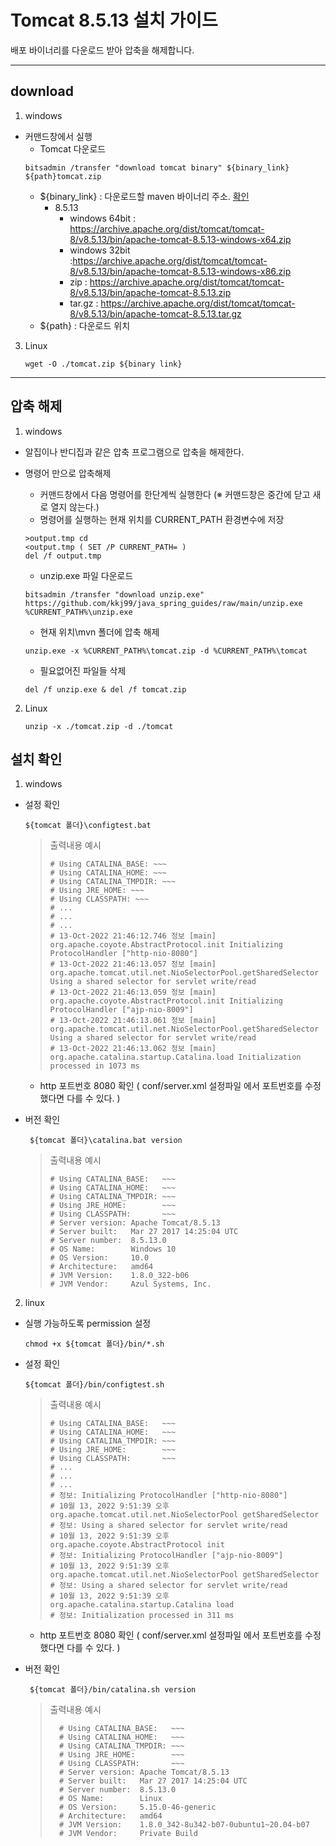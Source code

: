 # Tomcat 8.5.13 설치 가이드 

배포 바이너리를 다운로드 받아 압축을 해제합니다.

-----

## download
1. windows
- 커맨드창에서 실행
  - Tomcat 다운로드
   ```shell
   bitsadmin /transfer "download tomcat binary" ${binary_link} ${path}tomcat.zip 
   ```
  - ${binary_link} : 다운로드할 maven 바이너리 주소. [확인](https://maven.apache.org/download.cgi)
      - 8.5.13
        - windows 64bit : https://archive.apache.org/dist/tomcat/tomcat-8/v8.5.13/bin/apache-tomcat-8.5.13-windows-x64.zip
        - windows 32bit :https://archive.apache.org/dist/tomcat/tomcat-8/v8.5.13/bin/apache-tomcat-8.5.13-windows-x86.zip
        - zip : https://archive.apache.org/dist/tomcat/tomcat-8/v8.5.13/bin/apache-tomcat-8.5.13.zip
        - tar.gz : https://archive.apache.org/dist/tomcat/tomcat-8/v8.5.13/bin/apache-tomcat-8.5.13.tar.gz
  - ${path} : 다운로드 위치


3. Linux
   ```shell
   wget -O ./tomcat.zip ${binary link}  
   ```
   
-----

## 압축 해제

1. windows
* 알집이나 반디집과 같은 압축 프로그램으로 압축을 해제한다.
* 명령어 만으로 압축해제
  * 커맨드창에서 다음 명령어를 한단계씩 실행한다 (※ 커맨드창은 중간에 닫고 새로 열지 않는다.)
  * 명령어를 실행하는 현재 위치를 CURRENT_PATH 환경변수에 저장
   ```shell
   >output.tmp cd 
   <output.tmp ( SET /P CURRENT_PATH= ) 
   del /f output.tmp
   ```
  
  * unzip.exe 파일 다운로드
   ```shell
   bitsadmin /transfer "download unzip.exe" https://github.com/kkj99/java_spring_guides/raw/main/unzip.exe %CURRENT_PATH%\unzip.exe
   ```
  
  * 현재 위치\mvn 폴더에 압축 해제
   ```shell
   unzip.exe -x %CURRENT_PATH%\tomcat.zip -d %CURRENT_PATH%\tomcat
   ```
  
  * 필요없어진 파일들 삭제
   ```shell
   del /f unzip.exe & del /f tomcat.zip
   ```
2. Linux
   ```shell
   unzip -x ./tomcat.zip -d ./tomcat
   ```
## 설치 확인
1. windows
* 설정 확인
  ```shell
  ${tomcat 폴더}\configtest.bat
  ```
  > 출력내용 예시
  > ```text
  > # Using CATALINA_BASE: ~~~
  > # Using CATALINA_HOME: ~~~
  > # Using CATALINA_TMPDIR: ~~~
  > # Using JRE_HOME: ~~~
  > # Using CLASSPATH: ~~~
  > # ...
  > # ...
  > # ...
  > # 13-Oct-2022 21:46:12.746 정보 [main] org.apache.coyote.AbstractProtocol.init Initializing ProtocolHandler ["http-nio-8080"]
  > # 13-Oct-2022 21:46:13.057 정보 [main] org.apache.tomcat.util.net.NioSelectorPool.getSharedSelector Using a shared selector for servlet write/read
  > # 13-Oct-2022 21:46:13.059 정보 [main] org.apache.coyote.AbstractProtocol.init Initializing ProtocolHandler ["ajp-nio-8009"]
  > # 13-Oct-2022 21:46:13.061 정보 [main] org.apache.tomcat.util.net.NioSelectorPool.getSharedSelector Using a shared selector for servlet write/read
  > # 13-Oct-2022 21:46:13.062 정보 [main] org.apache.catalina.startup.Catalina.load Initialization processed in 1073 ms
  > ```
  
  * http 포트번호 8080 확인 ( conf/server.xml 설정파일 에서 포트번호를 수정했다면 다를 수 있다. )
  
* 버전 확인
     ```shell
      ${tomcat 폴더}\catalina.bat version
     ```
  > 출력내용 예시
  > ```text
  > # Using CATALINA_BASE:   ~~~
  > # Using CATALINA_HOME:   ~~~
  > # Using CATALINA_TMPDIR: ~~~
  > # Using JRE_HOME:        ~~~
  > # Using CLASSPATH:       ~~~
  > # Server version: Apache Tomcat/8.5.13
  > # Server built:   Mar 27 2017 14:25:04 UTC
  > # Server number:  8.5.13.0
  > # OS Name:        Windows 10
  > # OS Version:     10.0
  > # Architecture:   amd64
  > # JVM Version:    1.8.0_322-b06
  > # JVM Vendor:     Azul Systems, Inc.
  > ```
  
2. linux
* 실행 가능하도록 permission 설정
    ```shell
    chmod +x ${tomcat 폴더}/bin/*.sh
    ```
* 설정 확인

    ```shell
    ${tomcat 폴더}/bin/configtest.sh
    ```
  > 출력내용 예시
  > ```text
  > # Using CATALINA_BASE:   ~~~
  > # Using CATALINA_HOME:   ~~~
  > # Using CATALINA_TMPDIR: ~~~
  > # Using JRE_HOME:        ~~~
  > # Using CLASSPATH:       ~~~
  > # ...
  > # ...
  > # ...
  > # 정보: Initializing ProtocolHandler ["http-nio-8080"]
  > # 10월 13, 2022 9:51:39 오후 org.apache.tomcat.util.net.NioSelectorPool getSharedSelector
  > # 정보: Using a shared selector for servlet write/read
  > # 10월 13, 2022 9:51:39 오후 org.apache.coyote.AbstractProtocol init
  > # 정보: Initializing ProtocolHandler ["ajp-nio-8009"]
  > # 10월 13, 2022 9:51:39 오후 org.apache.tomcat.util.net.NioSelectorPool getSharedSelector
  > # 정보: Using a shared selector for servlet write/read
  > # 10월 13, 2022 9:51:39 오후 org.apache.catalina.startup.Catalina load
  > # 정보: Initialization processed in 311 ms
  > ```

  * http 포트번호 8080 확인 ( conf/server.xml 설정파일 에서 포트번호를 수정했다면 다를 수 있다. )
  

* 버전 확인
   ```shell
    ${tomcat 폴더}/bin/catalina.sh version
   ```
  
  > 출력내용 예시
  > ```text
  >   # Using CATALINA_BASE:   ~~~
  >   # Using CATALINA_HOME:   ~~~
  >   # Using CATALINA_TMPDIR: ~~~
  >   # Using JRE_HOME:        ~~~
  >   # Using CLASSPATH:       ~~~
  >   # Server version: Apache Tomcat/8.5.13
  >   # Server built:   Mar 27 2017 14:25:04 UTC
  >   # Server number:  8.5.13.0
  >   # OS Name:        Linux
  >   # OS Version:     5.15.0-46-generic
  >   # Architecture:   amd64
  >   # JVM Version:    1.8.0_342-8u342-b07-0ubuntu1~20.04-b07
  >   # JVM Vendor:     Private Build
  >  ```
